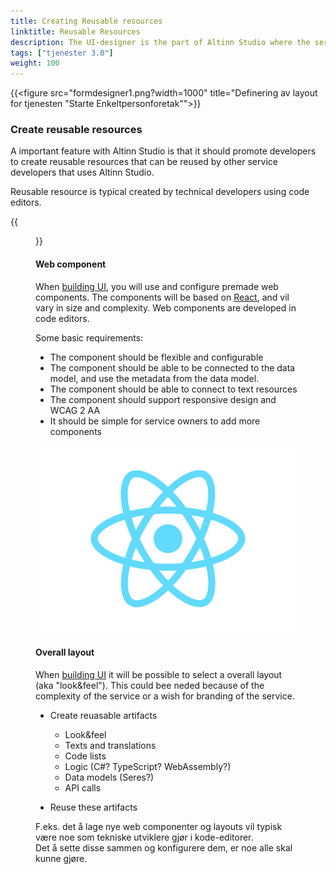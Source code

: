 ```yaml
---
title: Creating Reusable resources
linktitle: Reusable Resources
description: The UI-designer is the part of Altinn Studio where the service developer can create
tags: ["tjenester 3.0"]
weight: 100
---
```


{{<figure src="formdesigner1.png?width=1000" title="Definering av layout for tjenesten \"Starte Enkeltpersonforetak\"">}}



### Create reusable resources

A important feature with Altinn Studio is that it should promote developers to create
reusable resources that can be reused by other service developers that uses Altinn Studio.

Reusable resource is typical created by technical developers using code editors.

{{<figure src="../react-code-example.png?width=1000" title="Development of new React web component">}}

#### Web component

When [building UI](#building-ui), you will use and configure premade web components.
The components will be based on [React](https://reactjs.org/), and vil vary in size
and complexity. Web components are developed in code editors.

Some basic requirements:

- The component should be flexible and configurable
- The component should be able to be connected to the data model, and use the metadata from the data model.
- The component should be able to connect to text resources
- The component should support responsive design and WCAG 2 AA
- It should be simple for service owners to add more components

![React logo](../react-icon.svg?width=100)

#### Overall layout

When [building UI](#bygge-brukergrensesnitt) it will be possible to select a overall layout 
 (aka "look&feel"). 
This could bee neded because of the complexity of the service or a wish for branding of the service.


- Create reuasable artifacts

  - Look&feel
  - Texts and translations
  - Code lists
  - Logic (C#? TypeScript? WebAssembly?)
  - Data models (Seres?)
  - API calls
- Reuse these artifacts

F.eks. det å lage nye web componenter og layouts vil typisk være noe som 
tekniske utviklere gjør i kode-editorer.  
Det å sette disse sammen og konfigurere dem, er noe alle skal kunne gjøre.


